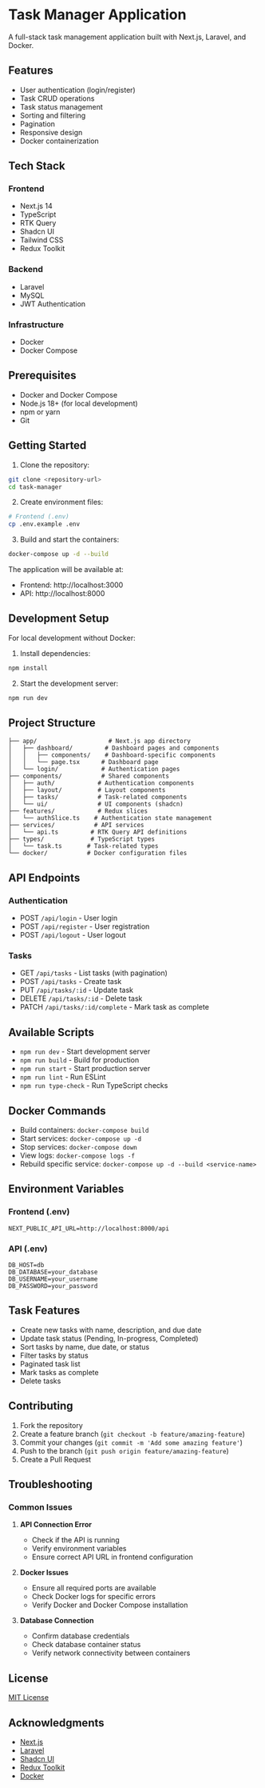 # Task Manager Application

A full-stack task management application built with Next.js, Laravel, and Docker.

## Features

- User authentication (login/register)
- Task CRUD operations
- Task status management
- Sorting and filtering
- Pagination
- Responsive design
- Docker containerization

## Tech Stack

### Frontend

- Next.js 14
- TypeScript
- RTK Query
- Shadcn UI
- Tailwind CSS
- Redux Toolkit

### Backend

- Laravel
- MySQL
- JWT Authentication

### Infrastructure

- Docker
- Docker Compose

## Prerequisites

- Docker and Docker Compose
- Node.js 18+ (for local development)
- npm or yarn
- Git

## Getting Started

1. Clone the repository:

```bash
git clone <repository-url>
cd task-manager
```

2. Create environment files:

```bash
# Frontend (.env)
cp .env.example .env
```

3. Build and start the containers:

```bash
docker-compose up -d --build
```

The application will be available at:

- Frontend: http://localhost:3000
- API: http://localhost:8000

## Development Setup

For local development without Docker:

1. Install dependencies:

```bash
npm install
```

2. Start the development server:

```bash
npm run dev
```

## Project Structure

```
├── app/                    # Next.js app directory
│   ├── dashboard/         # Dashboard pages and components
│   │   ├── components/    # Dashboard-specific components
│   │   └── page.tsx      # Dashboard page
│   └── login/            # Authentication pages
├── components/           # Shared components
│   ├── auth/            # Authentication components
│   ├── layout/          # Layout components
│   ├── tasks/           # Task-related components
│   └── ui/              # UI components (shadcn)
├── features/            # Redux slices
│   └── authSlice.ts    # Authentication state management
├── services/           # API services
│   └── api.ts         # RTK Query API definitions
├── types/             # TypeScript types
│   └── task.ts       # Task-related types
└── docker/           # Docker configuration files
```

## API Endpoints

### Authentication

- POST `/api/login` - User login
- POST `/api/register` - User registration
- POST `/api/logout` - User logout

### Tasks

- GET `/api/tasks` - List tasks (with pagination)
- POST `/api/tasks` - Create task
- PUT `/api/tasks/:id` - Update task
- DELETE `/api/tasks/:id` - Delete task
- PATCH `/api/tasks/:id/complete` - Mark task as complete

## Available Scripts

- `npm run dev` - Start development server
- `npm run build` - Build for production
- `npm run start` - Start production server
- `npm run lint` - Run ESLint
- `npm run type-check` - Run TypeScript checks

## Docker Commands

- Build containers: `docker-compose build`
- Start services: `docker-compose up -d`
- Stop services: `docker-compose down`
- View logs: `docker-compose logs -f`
- Rebuild specific service: `docker-compose up -d --build <service-name>`

## Environment Variables

### Frontend (.env)

```env
NEXT_PUBLIC_API_URL=http://localhost:8000/api
```

### API (.env)

```env
DB_HOST=db
DB_DATABASE=your_database
DB_USERNAME=your_username
DB_PASSWORD=your_password
```

## Task Features

- Create new tasks with name, description, and due date
- Update task status (Pending, In-progress, Completed)
- Sort tasks by name, due date, or status
- Filter tasks by status
- Paginated task list
- Mark tasks as complete
- Delete tasks

## Contributing

1. Fork the repository
2. Create a feature branch (`git checkout -b feature/amazing-feature`)
3. Commit your changes (`git commit -m 'Add some amazing feature'`)
4. Push to the branch (`git push origin feature/amazing-feature`)
5. Create a Pull Request

## Troubleshooting

### Common Issues

1. **API Connection Error**

   - Check if the API is running
   - Verify environment variables
   - Ensure correct API URL in frontend configuration

2. **Docker Issues**

   - Ensure all required ports are available
   - Check Docker logs for specific errors
   - Verify Docker and Docker Compose installation

3. **Database Connection**
   - Confirm database credentials
   - Check database container status
   - Verify network connectivity between containers

## License

[MIT License](LICENSE)

## Acknowledgments

- [Next.js](https://nextjs.org/)
- [Laravel](https://laravel.com/)
- [Shadcn UI](https://ui.shadcn.com/)
- [Redux Toolkit](https://redux-toolkit.js.org/)
- [Docker](https://www.docker.com/)
